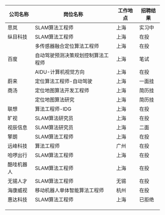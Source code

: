 | 公司名称   | 岗位名称                           | 工作地点 | 招聘结果 |
| ---------- | ---------------------------------- | -------- | -------- |
| 思岚       | SLAM算法工程师                     | 上海     | 实习中   |
| 纵目科技   | SLAM算法工程师                     | 上海     | 在投     |
|            | 多传感器融合定位算法工程师         | 上海     | 在投     |
| 百度       | 自动驾驶预测决策规划控制算法工程师 | 上海     | 笔试     |
|            | AIDU-计算机视觉方向                | 上海     | 在投     |
| 蔚来       | 定位算法工程师-自动驾驶            | 上海     | 一面挂     |
| 商汤       | 定位地图算法开发工程师             | 上海     | 简历挂     |
|            | 定位地图算法研究                   | 上海     | 简历挂     |
| 联想       | 算法工程师-IDG                     | 上海     | 在投     |
| 旷视       | SLAM算法研究员                     | 上海     | 在投     |
| 视辰信息   | SLAM算法研究员                     | 上海     | 二面     |
| 擎朗       | SLAM算法工程师                     | 上海     | 在投     |
| 远峰科技   | 算法工程师                         | 广州     | 在投     |
| 哈啰出行   | SLAM算法工程师                     | 上海     | 在投     |
| 酷哇机器人 | SLAM算法工程师                     | 上海     | 在投     |
| 无锡人才   | SLAM算法工程师                     | 无锡     | 在投     |
| 海康威视   | 移动机器人单体智能算法工程师       | 杭州     | 在投     |
| 惠达科技   | SLAM算法工程师                     | 上海     | 已拒绝   |
|            |                                    |          |          |
|            |                                    |          |          |
|            |                                    |          |          |

